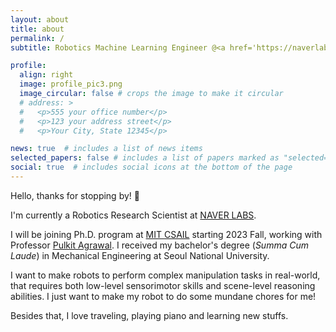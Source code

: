 ```yaml
---
layout: about
title: about
permalink: /
subtitle: Robotics Machine Learning Engineer @<a href='https://naverlabs.com/en/'>NAVER LABS</a>.

profile:
  align: right
  image: profile_pic3.png
  image_circular: false # crops the image to make it circular
  # address: >
  #   <p>555 your office number</p>
  #   <p>123 your address street</p>
  #   <p>Your City, State 12345</p>

news: true  # includes a list of news items
selected_papers: false # includes a list of papers marked as "selected={true}"
social: true  # includes social icons at the bottom of the page
---
```


Hello, thanks for stopping by! 👋

I'm currently a Robotics Research Scientist at [NAVER LABS](https://naverlabs.com/en/).

I will be joining Ph.D. program at [MIT CSAIL](https://csail.mit.edu) starting 2023 Fall, working with Professor [Pulkit Agrawal](http://people.csail.mit.edu/pulkitag/). I received my bachelor's degree (*Summa Cum Laude*) in Mechanical Engineering at Seoul National University.

I want to make robots to perform complex manipulation tasks in real-world, that requires both low-level  sensorimotor skills and scene-level reasoning abilities. I just want to make my robot to do some mundane chores for me!

Besides that, I love traveling, playing piano and learning new stuffs. 